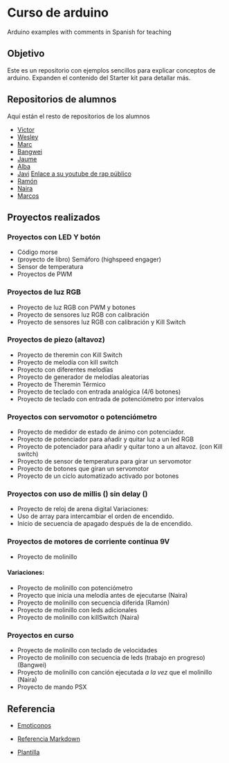 # Curso de arduino 
Arduino examples with comments in Spanish for teaching

## Objetivo

Este es un repositorio con ejemplos sencillos para explicar conceptos de arduino. Expanden el contenido del Starter kit para detallar más. 


## Repositorios de alumnos 

Aquí están el resto de repositorios de los alumnos 

* [Victor](https://github.com/XXDARKNIGHTXX/arduino)
* [Wesley](https://github.com/Wesley3455/Arduino-/)
* [Marc](https://github.com/marc125678/Arduino)
* [Bangwei](https://github.com/chenbangwei/Arduino)
* [Jaume](https://github.com/Jsamapro/arduino)
* [Alba](https://github.com/Albitah24/arduino/)
* [Javi](https://github.com/reverte04/arduino) [Enlace a su youtube de rap público](https://www.youtube.com/channel/UCu0FMoy093Dnx6avLm4D-Aw)
* [Ramón](https://github.com/ItsMonxxu/Arduino)
* [Naira](https://github.com/chechiliaa/arduino)
* [Marcos](https://github.com/marcoshens/arduinoo)

## Proyectos realizados 


### Proyectos con LED Y botón 

* Código morse 
* (proyecto de libro) Semáforo (highspeed engager)
* Sensor de temperatura 
* Proyectos de PWM

### Proyectos de luz RGB 

* Proyecto de luz RGB con PWM y botones
* Proyecto de sensores luz RGB con calibración
* Proyecto de sensores luz RGB con calibración y Kill Switch

### Proyectos de piezo (altavoz) 

* Proyecto de theremin con Kill Switch
* Proyecto de melodía con kill switch 
* Proyecto con diferentes melodías 
* Proyecto de generador de melodías aleatorias
* Proyecto de Theremin Térmico
* Proyecto de teclado con entrada analógica (4/6 botones)
* Proyecto de teclado con entrada de potenciómetro por intervalos

### Proyectos con servomotor o potenciómetro

* Proyecto de medidor de estado de ánimo con potenciador. 
* Proyecto de potenciador para añadir y quitar luz a un led RGB
* Proyecto de potenciador para añadir y quitar tono a un altavoz. (con Kill switch)
* Proyecto de sensor de temperatura para girar un servomotor
* Proyecto de botones que giran un servomotor
* Proyecto de un ciclo automatizado activado por botones

### Proyectos con uso de millis () sin delay () 

* Proyecto de reloj de arena digital
Variaciones:
* Uso de array para intercambiar el orden de encendido.
* Inicio de secuencia de apagado después de la de encendido.

### Proyectos de motores de corriente contínua 9V

* Proyecto de molinillo

#### Variaciones:

* Proyecto de molinillo con potenciómetro
* Proyecto que inicia una melodía antes de ejecutarse (Naira)
* Proyecto de molinillo con secuencia diferida (Ramón)
* Proyecto de molinillo con leds adicionales
* Proyecto de molinillo con killSwitch (Naira)


### Proyectos en curso 

* Proyecto de molinillo con teclado de velocidades
* Proyecto de molinillo con secuencia de leds (trabajo en progreso) (Bangwei)
* Proyecto de molinillo con canción ejecutada _a la vez_ que el molinillo (Naira)
* Proyecto de mando PSX


## Referencia

* [Emoticonos](https://emojikeyboard.io/)
* [Referencia Markdown](https://guides.github.com/pdfs/markdown-cheatsheet-online.pdf)

* [Plantilla](https://github.com/d-prieto/arduinoCourse/blob/main/plantilla.ino)


